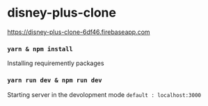 # disney-plus-clone

<https://disney-plus-clone-6df46.firebaseapp.com>

### `yarn & npm install`
  Installing requiremently packages 

### `yarn run dev & npm run dev`
Starting server in the devolopment mode `default : localhost:3000`
